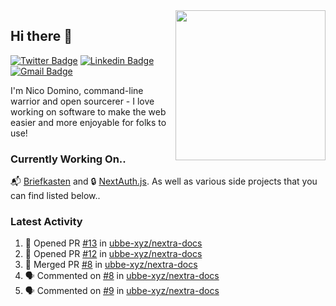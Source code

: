 <img align="right" src="https://user-images.githubusercontent.com/7415984/172472491-91b16eac-fa22-4ecf-92df-d687139fd1f9.gif" width="240" />

## Hi there 👋

[![Twitter Badge](https://img.shields.io/badge/-@ndom91-1ca0f1?style=flat-square&labelColor=1ca0f1&logo=twitter&logoColor=white&link=https://twitter.com/ndom91)](https://twitter.com/ndom91) [![Linkedin Badge](https://img.shields.io/badge/-ndom91-blue?style=flat-square&logo=Linkedin&logoColor=white&link=https://www.linkedin.com/in/ndom91/)](https://www.linkedin.com/in/ndom91/) [![Gmail Badge](https://img.shields.io/badge/-yo@ndo.dev-c14438?style=flat-square&logo=mail.ru&logoColor=white&link=mailto:yo@ndo.dev)](mailto:yo@ndo.dev)

I'm Nico Domino, command-line warrior and open sourcerer - I love working on software to make the web easier and more enjoyable for folks to use! 

### Currently Working On..

📬 [Briefkasten](https://briefkastenhq.com) and 🔒 [NextAuth.js](https://github.com/nextauthjs/next-auth). As well as various side projects that you can find listed below..

<!--START_SECTION_PROFILE_VIEWS:readme-info-->
<!--END_SECTION_PROFILE_VIEWS:readme-info-->

<!--START_SECTION_DAILY_COMMIT:readme-info-->
<!--END_SECTION_DAILY_COMMIT:readme-info-->

<!--START_SECTION_WEEKLY_COMMIT:readme-info-->
<!--END_SECTION_WEEKLY_COMMIT:readme-info-->

### Latest Activity

<!--START_SECTION:activity-->
1. 💪 Opened PR [#13](https://github.com/ubbe-xyz/nextra-docs/pull/13) in [ubbe-xyz/nextra-docs](https://github.com/ubbe-xyz/nextra-docs)
2. 💪 Opened PR [#12](https://github.com/ubbe-xyz/nextra-docs/pull/12) in [ubbe-xyz/nextra-docs](https://github.com/ubbe-xyz/nextra-docs)
3. 🎉 Merged PR [#8](https://github.com/ubbe-xyz/nextra-docs/pull/8) in [ubbe-xyz/nextra-docs](https://github.com/ubbe-xyz/nextra-docs)
4. 🗣 Commented on [#8](https://github.com/ubbe-xyz/nextra-docs/pull/8#issuecomment-1897345342) in [ubbe-xyz/nextra-docs](https://github.com/ubbe-xyz/nextra-docs)
5. 🗣 Commented on [#9](https://github.com/ubbe-xyz/nextra-docs/pull/9#issuecomment-1897335020) in [ubbe-xyz/nextra-docs](https://github.com/ubbe-xyz/nextra-docs)
<!--END_SECTION:activity-->
